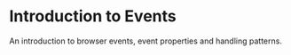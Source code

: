 # Introduction to Events

An introduction to browser events, event properties and handling patterns.

